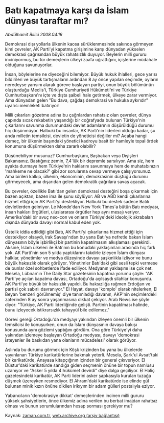 # Batı kapatmaya karşı da İslam dünyası taraftar mı?

*Abdülhamit Bilici 2008.04.19*

<tr><td class="metin" colspan="2" style="padding-top: 20px; padding-left: 5px; padding-right: 10px;">Demokrasi dışı yollarla ülkenin kaosa sürüklenmesinde sakınca görmeyen kimi çevreler, AK Parti'yi kapatma girişimine karşı dünyadan yükselen demokrasi çağrısından büyük rahatsızlık duyuyor. Beylerin milli gururu inciniyormuş, bu tür demeçlerin ülkeyi zaafa uğrattığını, içişlerine müdahale olduğunu savunuyorlar.</td></tr><tr><td class="metin" colspan="2" style="padding-top: 20px; padding-left: 5px; padding-right: 10px;"><p> İnsan, böylelerine ne diyeceğini bilemiyor. Büyük hukuk ihlalleri, gece yarısı bildirileri ve büyük tartışmaların ardından 8 ay önce yapılan seçimde, oyların neredeyse yarısını alarak göreve başlayan partiyi, onun büyük bölümünün oluşturduğu Meclis'i, Türkiye Cumhuriyeti Hükümeti'ni ve Türkiye Cumhurbaşkanı'nı içte ve dışta şaibeli hale getirmek, ülkeye zarar vermiyor. Ama dünyadan gelen "Bu dava, çağdaş demokrasi ve hukuka aykırıdır" uyarısı memleketi batırıyor!
<p> Milli çıkarları gözetme adına bu çağrılardan rahatsız olan çevreler, dünya çapında sıcak rekabetin yaşandığı bir coğrafyada bulunan Türkiye'nin çıkarlarını savunma durumundaki devlet adamlarının düşürüldüğü durumu hiç düşünmüyor. Halbuki bu insanlar, AK Parti'nin liderleri olduğu kadar, şu anda milletin temsilcisi, devletin de yöneticisi değiller mi? Acaba hangi demeç, bir ülkenin başındaki yönetici kadroyu basit bir hamleyle topal ördek konumuna düşürmekten daha zararlı olabilir? 
<p> Düşünebiliyor musunuz? Cumhurbaşkanı, Başbakan veya Dışişleri Bakanısınız. Bastığınız zemin, 7,4'lük bir depremle sarsılıyor. Ama siz, hem ayakta durmaya hem Türkiye'nin haklarını savunmaya hem de muhatabınızın 'mahkeme ne olacak?' gibi zor sorularına cevap vermeye çalışıyorsunuz. Ama birileri kalkıp, ülkenin, ekonominin, demokrasinin düştüğü durumu görmeyecek, ama dışarıdan gelen demokratik çağrılara savaş açacak. 
<p> Bu çevreler, özellikle Batı'dan gelen demokrasi desteğini boşa çıkarmak için bazen açıktan, bazen ima ile şunu söylüyor: AB ve ABD kendi çıkarlarına hizmet ettiği için AK Parti'yi destekliyor. Halbuki bu destek sadece Batılı devletlerden gelmiyor. Le Monde'dan New York Times'a bütün Batı medyası, insan hakları örgütleri, uluslararası örgütler hep aynı mesajı veriyor. Amerika'daki bir avuç neo-con ve onların Türkiye'deki ideolojik akrabaları dışında dünyada davayı normal kabul eden yok. 
<p> Üstelik iddia edildiği gibi Batı, AK Parti'yi çıkarlarına hizmet ettiği için destekliyor olsaydı, Irak Savaşı'ndan bu yana Batı'ya nefretle bakan İslam dünyasının böyle işbirlikçi bir partinin kapatılmasını alkışlaması gerekirdi. Aksine, İslam ülkeleri ile Batı'nın bu konudaki yaklaşımları arasında hiç fark yok. AK Parti'nin son 5 yılda yaptıklarını takdirle izleyen İslam dünyası halklar, yönetimler ve medya düzeyinde davayı şaşkınlıkla izliyor ve bunu büyük haksızlık olarak görüyor. Yönetimler Batı'daki gibi sesli tepki vermese de bunlar özel sohbetlerde ifade ediliyor. Medyanın yaklaşımı ise çok net. Mesela, Lübnan'ın The Daily Star gazetesinin kapatma yorumu şöyle: "AK Parti'ye açılan kapatma davası, Ortadoğu'da açılsaydı silahlar konuşurdu. AK Parti'ye büyük bir haksızlık yapıldı. Bu haksızlığa rağmen Erdoğan ve partisi çok sabırlı davranıyor." El Hayat, davayı 'komplo' olarak nitelerken, El Beyan 'benzeri görülmemiş' diye tanımladığı davanın, AKP'nin seçimlerdeki zaferinden 8 ay sonra yaşanmasına dikkat çekiyor. Arab News ise şöyle diyor: "Türkiye, AK Parti liderliğinde gelişti. Partinin kapatılması halinde, bunu izleyecek istikrarsızlık tahayyül bile edilemez."
<p> Görevi gereği Ortadoğu'da medyayı yakından izleyen önemli bir ülkenin temsilcisi ile konuşurken, onun da İslam dünyasının davaya bakışı konusunda aynı gözlemi yaptığını gördüm. Ona göre Türkiye'yi daha yakından izlemeye başlayan Ortadoğu medyası, davayı 'demokrasi isteyenler ile baskıdan yana olanların mücadelesi' olarak görüyor. 
<p> Aslında bu durumu görmek için Köşk krizinden bu yana bu ülkelerde yayınlanan Türkiye karikatürlerine bakmak yeterli. Mesela, Şark'ul Avsat'taki bir karikatürde, Anayasa kitapçığının içinden bir general çıkıveriyor. El Düstur'daki karikatürde sandığa giden seçmenin önüne bir topun namlusu uzanıyor ve "Asker 5 yılda 4 hükümet devirdi" diye dalga geçiliyor. El Haliç gazetesindeki karikatür, AK Parti liderini asker şapkasıyla kurulan tuzağa düşmek üzereyken resmediyor. El Ahram'daki karikatürde ise elinde gül bulunan minik kızın önüne dikilen irikıyım bir adam gülleri postalıyla eziyor. 
<p> Yabancıların 'demokrasiye dikkat' demeçlerinden incinen milli gururu yüksek şahsiyetlerin, önce ülkemiz adına verilen bu berbat imajdan rahatsız olması ve bunun sorumlularından hesap sorması gerekiyor mu? <br/></p></p></p></p></p></p></p></p></td></tr>

Kaynak: [zaman.com.tr](http://zaman.com.tr/yazar.do?yazino=678695), [web.archive.org (arşiv bağlantısı)](http://web.archive.org/web/20080506235924/http://www.zaman.com.tr:80/yazar.do?yazino=678695)
